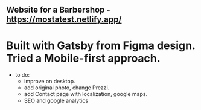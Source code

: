 ## Website for a Barbershop - https://mostatest.netlify.app/

# Built with Gatsby from Figma design. Tried a Mobile-first approach.

- to do:
  - improve on desktop.
  - add original photo, change Prezzi.
  - add Contact page with localization, google maps.
  - SEO and google analytics

